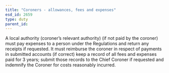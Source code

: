```yaml
---
title: "Coroners - allowances, fees and expenses"
esd_id: 2659
type: duty
parent_id:  
---
```


A local authority (coroner’s relevant authority) (if not paid by the coroner) must pay expenses to a person under the Regulations and return any receipts if requested.  It must reimburse the coroner in respect of payments in submitted accounts (if correct) keep a record of all fees and expenses paid for 3 years; submit those records to the Chief Coroner if requested and indemnify the Coroner for costs reasonably incurred.

